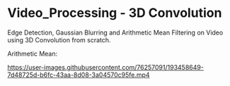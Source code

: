 # Video_Processing - 3D Convolution
Edge Detection, Gaussian Blurring and Arithmetic Mean Filtering on Video using 3D Convolution from scratch.

Arithmetic Mean:



https://user-images.githubusercontent.com/76257091/193458649-7d48725d-b6fc-43aa-8d08-3a04570c95fe.mp4

